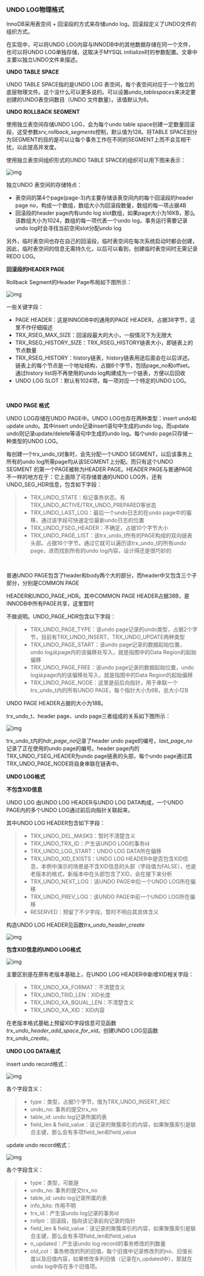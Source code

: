 ### UNDO LOG物理格式

InnoDB采用表空间 + 回滚段的方式来存储undo log。回滚段定义了UNDO文件的组织方式。‌

在实现中，可以将UNDO LOG内容与INNODB中的其他数据存储在同一个文件，也可以将UNDO LOG单独存储，这取决于MYSQL initialize时的参数配置。文章中主要以独立UNDO文件来描述。

**UNDO TABLE SPACE**

UNDO TABLE SPACE指的是UNDO LOG 表空间，每个表空间对应于一个独立的底层物理文件。这个没什么可以更多说的。可以设置*undo_tablespaces*来决定要创建的UNDO表空间数目（UNDO 文件数量）。该值默认为8。

‌**UNDO ROLLBACK SEGMENT**‌

使用独立表空间存储UNDO LOG，会为每个undo table space创建一定数量回滚段，这受参数*srv_rollback_segments*控制，默认值为128。将TABLE SPACE划分为SEGMENT的目的是可以让每个事务工作在不同的SEGMENT上而不会互相干扰，以此提高并发度。

使用独立表空间组织形式的UNDO TABLE SPACE的组织可以用下图来表示：

![img](https://gblobscdn.gitbook.com/assets%2F-LeuGf4juyuq9zjuATOD%2F-MBOlpQSjy35z47mPcTR%2F-MBOocG8H8hQcuVw_xrR%2Fimage.png?alt=media&token=5d8a326a-31f2-4f85-8745-8fdb415c0439)



独立UNDO 表空间的存储特点：

- 表空间的第4个page(page-3)内主要存储该表空间内的每个回滚段的header page no，构成一个数组，数组大小为回滚段数量，数组的每一项占据4B
- 回滚段的header page内有undo log slot数组，如果page大小为16KB，那么该数组大小为1024，数组的每一项代表一个undo log，事务运行需要记录undo log时会寻找当前空闲slot分配undo log

‌另外，临时表空间也存在自己的回滚段，临时表空间在每次系统启动时都会创建，因此，临时表空间的信息无需持久化，以后可以看到，创建临时表空间时无需记录REDO LOG。

**回滚段的HEADER PAGE**

Rollback Segment的Header Page布局如下图所示：

![img](https://gblobscdn.gitbook.com/assets%2F-LeuGf4juyuq9zjuATOD%2F-MBOlpQSjy35z47mPcTR%2F-MBOpt51wbjv0xYwiuTu%2Fimage.png?alt=media&token=58d099a2-a1b5-4875-9922-42a950936793)

‌一些关键字段：

- PAGE HEADER：这是INNODB中的通用的PAGE HEADER，占据38字节，这里不作仔细描述
- TRX_RSEG_MAX_SIZE：回滚段最大的大小，一般情况下为无限大
- TRX_RSEG_HISTORY_SIZE：TRX_RSEG_HISTORY链表大小，即链表上的节点数量
- TRX_RSEG_HISTORY：history链表，history链表用途后面会在以后详述。链表上的每个节点是一个地址结构，占据6个字节，包括page_no和offset。通过history list将不再使用的undo log构建成为一个链表，方便以后回收
- UNDO LOG SLOT：默认有1024项，每一项对应一个特定的UNDO LOG。

‌

**UNDO PAGE 格式**

UNDO LOG存储在UNDO PAGE中。UNDO LOG也存在两种类型：insert undo和update undo。其中insert undo记录insert语句中生成的undo log，而update undo则记录update/delete等语句中生成的undo log。每个undo page只存储一种类型的UNDO LOG。

每创建一个trx_undo_t对象时，会先分配一个UNDO SEGMENT，以后该事务上所有的undo log所需page均从该SEGMENT上分配。而只有这个UNDO SEGMENT 的第一个PAGE被称为HEADER PAGE。HEADER PAGE与普通PAGE不一样的地方在于：它上面除了可存储普通的UNDO LOG外，还有UNDO_SEG_HDR信息，包含如下字段：

> - TRX_UNDO_STATE：标记事务状态，有TRX_UNDO_ACTIVE/TRX_UNDO_PREPARED等状态
> - TRX_UNDO_LAST_LOG：最后一个undo日志的在undo page中的偏移，通过该字段可快速定位最新undo日志的位置
> - TRX_UNDO_FSEG_HEADER：不确定，占据10个字节大小
> - TRX_UNDO_PAGE_LIST：该trx_undo_t所有的PAGE构成的双向链表头部。占据16个字节。通过它就可以遍历该trx_undo_t的所有undo page，进而找到所有的undo log内容，设计得还是很巧妙的

‌

普通UNDO PAGE包含了header和body两个大的部分，而header中又包含三个子部分，分别是COMMON PAGE

HEADER和UNDO_PAGE_HDR。其中COMMON PAGE HEADER占据38B，是INNODB中所有PAGE共享，这里暂时

不做说明。UNDO_PAGE_HDR包含以下字段：

> - TRX_UNDO_PAGE_TYPE：该undo page记录的undo类型，占据2个字节，目前有TRX_UNDO_INSERT、TRX_UNDO_UPDATE两种类型
> - TRX_UNDO_PAGE_START：该undo page记录的数据起始位置，undo log从page内的该偏移处写入，就是指图中的Data Region的起始偏移
> - TRX_UNDO_PAGE_FREE：该undo page记录的数据起始位置，undo log从page内的该偏移处写入，就是指图中的Data Region的起始偏移
> - TRX_UNDO_PAGE_NODE：这里是前后向指针，用于串联一个trx_undo_t内的所有UNDO PAGE，每个指针大小为6B，总大小12B

‌UNDO PAGE HEADER占据的大小为18B。

‌trx_undo_t、header page、undo page三者组成的关系如下图所示：

![img](https://gblobscdn.gitbook.com/assets%2F-LeuGf4juyuq9zjuATOD%2F-MBOlpQSjy35z47mPcTR%2F-MBOtskJXV0oyj0kw1r9%2Fimage.png?alt=media&token=4f7d8176-943c-47f9-b7ef-b92321b593ac)

‌trx_undo_t内的*hdr_page_no*记录了header undo page的编号，*last_page_no*记录了正在使用的undo page的编号。header page内的TRX_UNDO_FSEG_HEADER为undo page链表的头部，每个undo page通过其TRX_UNDO_PAGE_NODE将自身串联在链表中。



**UNDO LOG格式**

‌**不包含XID信息**

‌UNDO LOG 由UNDO LOG HEADER与UNDO LOG DATA构成，一个UNDO PAGE内的多个UNDO LOG通过前后向指针关联起来。‌

其中UNDO LOG HEADER包含如下字段：

> - TRX_UNDO_DEL_MASKS：暂时不清楚含义
> - TRX_UNDO_TRX_ID：产生该UNDO LOG的事务id
> - TRX_UNDO_LOG_START：UNDO LOG DATA所在偏移
> - TRX_UNDO_XID_EXISTS：UNDO LOG HEADER中是否包含XID信息，本例中演示的场景是不含XID信息的头部（字段值为FALSE），也是老版本的格式，新版本中在头部包含了XID，会在接下来分析
> - TRX_UNDO_NEXT_LOG：该UNDO PAGE中后一个UNDO LOG所在偏移
> - TRX_UNDO_PREV_LOG：该UNDO PAGE中前一个UNDO LOG所在偏移
> - RESERVED：预留了不少字段，暂时不明白其具体含义

‌构造UNDO LOG HEADER见函数*trx_undo_header_create*

![img](https://gblobscdn.gitbook.com/assets%2F-LeuGf4juyuq9zjuATOD%2F-MBOlpQSjy35z47mPcTR%2F-MBOu7rVCUfAnU1d05nU%2Fimage.png?alt=media&token=75b30205-24b5-4b02-ba03-b63c858f25bf)



‌**包含XID信息的UNDO LOG格式**

![img](https://gblobscdn.gitbook.com/assets%2F-LeuGf4juyuq9zjuATOD%2F-MBOlpQSjy35z47mPcTR%2F-MBOuI9vjxCtuQcLhfEB%2Fimage.png?alt=media&token=47a05f1e-c278-428b-9d9d-d5feb8001ea6)

‌主要区别是在原有老版本基础上，在UNDO LOG HEADER中新增XID相关字段：

> - TRX_UNDO_XA_FORMAT：不清楚含义
> - TRX_UNDO_TRID_LEN：XID长度
> - TRX_UNDO_XA_BQUAL_LEN：不清楚含义
> - TRX_UNDO_XA_XID：XID内容

‌在老版本格式基础上预留XID字段信息可见函数 *trx_undo_header_add_space_for_xid*。创建UNDO LOG见函数*trx_undo_create*。

**UNDO LOG DATA格式**

‌insert undo record格式：

![img](https://gblobscdn.gitbook.com/assets%2F-LeuGf4juyuq9zjuATOD%2F-MBOlpQSjy35z47mPcTR%2F-MBOuT2Y4wfoNSpywEGQ%2Fimage.png?alt=media&token=1146ba11-ed81-4b55-8b0a-034732272042)

各个字段含义：

> - type：类型，占据1个字节，值为TRX_UNDO_INSERT_REC
> - undo_no: 事务的提交trx_no
> - table_id: undo log记录所属的表
> - field_len & field_value：该记录的聚簇索引的内容，如果聚簇索引是联合主键，那么会有多项field_len和field_value

‌update undo record格式：

![img](https://gblobscdn.gitbook.com/assets%2F-LeuGf4juyuq9zjuATOD%2F-MBOlpQSjy35z47mPcTR%2F-MBOubjHpLHVYhW5wR_P%2Fimage.png?alt=media&token=b2a38ecd-dc58-410e-a017-528ee6b98ac9)

‌各个字段含义：

> - type：类型，可能是
> - undo_no: 事务的提交trx_no
> - table_id: undo log记录所属的表
> - info_bits: 作用不明
> - trx_id：产生该undo log记录的事务id
> - rollptr：回滚段，指向该记录前向记录的指针
> - field_len & field_value：该记录的聚簇索引的内容，如果聚簇索引是联合主键，那么会有多项field_len和field_value
> - n_updated：产生该undo log record的事务修改的列数量
> - old_col：事务修改的列的旧值，每个旧值中记录修改列的no、旧值长度以及旧值内容，如果修改多列旧值（记录在n_updated中），那就在undo log中存在多个旧值项。